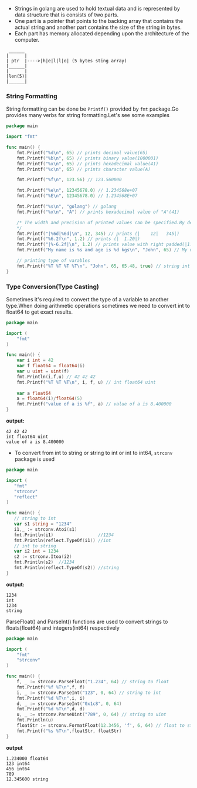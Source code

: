 * Strings in golang are used to hold textual data and is represented by data structure that is consists of two parts. 
* One part is a pointer that points to the backing array that contains the actual string and another part contains the size of the string in bytes. 
* Each part has memory allocated depending upon the architecture of the computer.
```
 ______
|      |                                            
| ptr  |---->|h|e|l|l|o| (5 bytes sting array)                
|______|                                  
|      |                            
|len(5)|                                      
|______|
```

### String Formatting
String formatting can be done be `Printf()` provided by `fmt` package.Go provides many verbs for string formatting.Let's see some examples
```go
package main

import "fmt"

func main() {
    fmt.Printf("%d\n", 65) // prints decimal value(65)
    fmt.Printf("%b\n", 65) // prints binary value(1000001)
    fmt.Printf("%x\n", 65) // prints hexadecimal value(41)
    fmt.Printf("%c\n", 65) // prints character value(A)

    fmt.Printf("%f\n", 123.56) // 123.560000

    fmt.Printf("%e\n", 12345678.0) // 1.234568e+07
    fmt.Printf("%E\n", 12345678.0) // 1.234568E+07

    fmt.Printf("%s\n", "golang") // golang
    fmt.Printf("%x\n", "A") // prints hexadecimal value of "A"(41)

    /* The width and precision of printed values can be specified.By default printed values are right justified and space padded 
    */
    fmt.Printf("|%6d|%6d|\n", 12, 345) // prints (|    12|   345|)
    fmt.Printf("%6.2f\n", 1.2) // prints (|  1.20|)
    fmt.Printf("|%-6.2f|\n", 1.2) // prints value with right padded(|1.20  |)
    fmt.Printf("My name is %s and age is %d kgs\n", "John", 65) // My name is John and age is 65 kgs

    // printing type of varables
    fmt.Printf("%T %T %T %T\n", "John", 65, 65.48, true) // string int float64 bool
}
```
### Type Conversion(Type Casting)
Sometimes it's required to convert the type of a variable to another type.When doing arithmetic operations sometimes we need to convert int to float64 to get exact results.
```go
package main

import (
	"fmt"
)

func main() {
	var i int = 42
	var f float64 = float64(i)
	var u uint = uint(f)
	fmt.Println(i,f,u) // 42 42 42
    fmt.Printf("%T %T %T\n", i, f, u) // int float64 uint
    
	var a float64
	a = float64(i)/float64(5)
	fmt.Printf("value of a is %f", a) // value of a is 8.400000
}
```
**output:**
```
42 42 42
int float64 uint
value of a is 8.400000
```  
* To convert from int to string or string to int or int to int64, `strconv` package is used
 ```go
 package main

import (
	"fmt"
	"strconv"
	"reflect"
)

func main() {
    // string to int
	var s1 string = "1234"
	i1,_ := strconv.Atoi(s1)
	fmt.Println(i1)                 //1234
	fmt.Println(reflect.TypeOf(i1)) //int
	// int to string
	var i2 int = 1234
	s2 := strconv.Itoa(i2)
	fmt.Println(s2)  //1234
	fmt.Println(reflect.TypeOf(s2)) //string
}
```
**output:**
```
1234
int
1234
string
```  
ParseFloat() and ParseInt() functions are used to convert strings to floats(float64) and integers(int64) respectively
```go
package main

import (
	"fmt"
	"strconv"
)

func main() {
	f, _ := strconv.ParseFloat("1.234", 64) // string to float
	fmt.Printf("%f %T\n",f, f)
	i, _ := strconv.ParseInt("123", 0, 64) // string to int
	fmt.Printf("%d %T\n",i, i)
	d, _ := strconv.ParseInt("0x1c8", 0, 64)
	fmt.Printf("%d %T\n",d, d)
	u, _ := strconv.ParseUint("789", 0, 64) // string to uint
    fmt.Println(u)
    floatStr := strconv.FormatFloat(12.3456, 'f', 6, 64) // float to string
	fmt.Printf("%s %T\n",floatStr, floatStr)
}
```
**output**
```
1.234000 float64
123 int64
456 int64
789
12.345600 string
```  